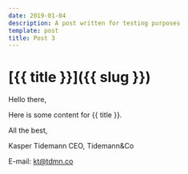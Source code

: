 ```yaml
---
date: 2019-01-04
description: A post written for testing purposes
template: post
title: Post 3
---
```


# [{{ title }}]({{ slug }})

Hello there,

Here is some content for {{ title }}.

All the best,

Kasper Tidemann
CEO, Tidemann&Co

E-mail: [kt@tdmn.co](kt@tdmn.co)